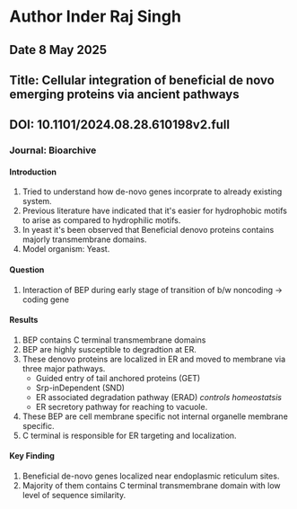 # Author Inder Raj Singh
## Date 8 May 2025

## Title: Cellular integration of beneficial de novo emerging proteins via ancient pathways
## DOI: 10.1101/2024.08.28.610198v2.full
### Journal: Bioarchive

#### Introduction

1. Tried to understand how de-novo genes incorprate to already existing system.
2. Previous literature have indicated that it's easier for hydrophobic motifs to arise as compared to hydrophilic motifs.
3. In yeast it's been observed that Beneficial denovo proteins contains majorly transmembrane domains.
3. Model organism: Yeast.

#### Question
1. Interaction of BEP during early stage of transition of b/w noncoding $\rightarrow$ coding gene

#### Results

1. BEP contains C terminal transmembrane domains 
2. BEP are highly susceptible to degradtion at ER.
3. These denovo proteins are localized in ER and moved to membrane via three major pathways.
    * Guided entry of tail anchored proteins (GET)
    * Srp-inDependent (SND)
    * ER associated degradation pathway (ERAD) *controls homeostatsis*
    * ER secretory pathway for reaching to vacuole.
4. These BEP are cell membrane specific not internal organelle membrane specific.
5. C terminal is responsible for ER targeting and localization.

#### Key Finding

1. Beneficial de-novo genes localized near endoplasmic reticulum sites.
2. Majority of them contains C terminal transmembrane domain with low level of sequence similarity.


